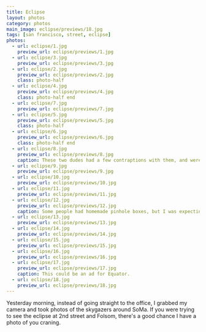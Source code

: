 ```yaml
---
title: Eclipse
layout: photos
category: photos
main_image: eclipse/previews/18.jpg
tags: [san francisco, street, eclipse]
photos:
  - url: eclipse/1.jpg
    preview_url: eclipse/previews/1.jpg
  - url: eclipse/3.jpg
    preview_url: eclipse/previews/3.jpg
  - url: eclipse/2.jpg
    preview_url: eclipse/previews/2.jpg
    class: photo-half
  - url: eclipse/4.jpg
    preview_url: eclipse/previews/4.jpg
    class: photo-half end
  - url: eclipse/7.jpg
    preview_url: eclipse/previews/7.jpg
  - url: eclipse/5.jpg
    preview_url: eclipse/previews/5.jpg
    class: photo-half
  - url: eclipse/6.jpg
    preview_url: eclipse/previews/6.jpg
    class: photo-half end
  - url: eclipse/8.jpg
    preview_url: eclipse/previews/8.jpg
    caption: These two dudes had a few contraptions with them, and were showing off all the cool ways you could see the eclipse.
  - url: eclipse/9.jpg
    preview_url: eclipse/previews/9.jpg
  - url: eclipse/10.jpg
    preview_url: eclipse/previews/10.jpg
  - url: eclipse/11.jpg
    preview_url: eclipse/previews/11.jpg
  - url: eclipse/12.jpg
    preview_url: eclipse/previews/12.jpg
    caption: Some people had homemade pinhole boxes, but I was expecting to see many more. Guess San Francisco was well prepared.
  - url: eclipse/13.jpg
    preview_url: eclipse/previews/13.jpg
  - url: eclipse/14.jpg
    preview_url: eclipse/previews/14.jpg
  - url: eclipse/15.jpg
    preview_url: eclipse/previews/15.jpg
  - url: eclipse/16.jpg
    preview_url: eclipse/previews/16.jpg
  - url: eclipse/17.jpg
    preview_url: eclipse/previews/17.jpg
    caption: This could be an ad for Equator.
  - url: eclipse/18.jpg
    preview_url: eclipse/previews/18.jpg
---
```

Yesterday morning, instead of going straight to the office, I grabbed my camera and took photos of the skygazers around SoMa. If you were trying to see the eclipse at 2nd street and Folsom, there's a good chance I have a photo of you craning.